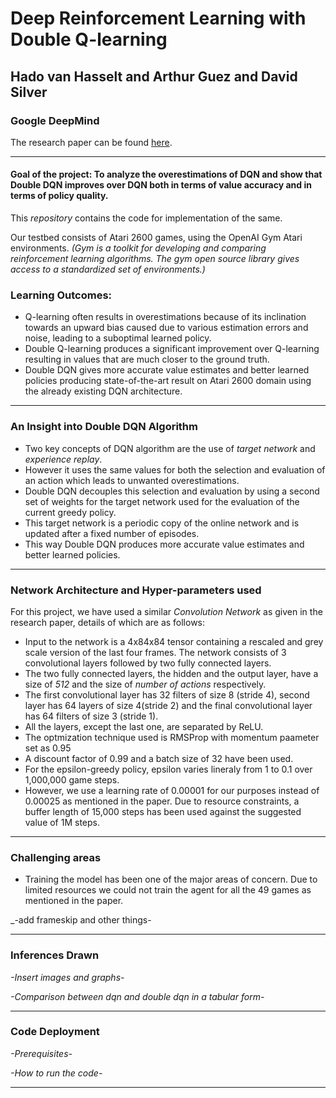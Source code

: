 # Deep Reinforcement Learning with Double Q-learning
## Hado van Hasselt and Arthur Guez and David Silver
### Google DeepMind
The research paper can be found [here](https://arxiv.org/pdf/1509.06461.pdf).
***
#### Goal of the project: To analyze the overestimations of DQN and show that Double DQN improves over DQN both in terms of value accuracy and in terms of policy quality.

This _repository_ contains the code for implementation of the same.

Our testbed consists of Atari 2600 games, using the OpenAI Gym Atari environments.
_(Gym is a toolkit for developing and comparing reinforcement learning algorithms. The gym open source library gives access to a standardized set of environments.)_

### Learning Outcomes: 
* Q-learning often results in overestimations because of its inclination towards an upward bias caused due to various estimation errors and noise, leading to a suboptimal learned policy.
* Double Q-learning produces a significant improvement over Q-learning resulting in values that are much closer to the ground truth.
* Double DQN gives more accurate value estimates and better learned policies producing state-of-the-art result on Atari 2600 domain using the already existing DQN architecture. 
***
### An Insight into Double DQN Algorithm
* Two key concepts of DQN algorithm are the use of _target network_ and _experience replay_. 
* However it uses the same values for both the selection and evaluation of an action which leads to unwanted overestimations. 
* Double DQN decouples this selection and evaluation by using a second set of weights for the target network used for the evaluation of the current greedy policy. 
* This target network is a periodic copy of the online network and is updated after a fixed number of episodes. 
* This way Double DQN produces more accurate value estimates and better learned policies.
***
### Network Architecture and Hyper-parameters used
For this project, we have used a similar _Convolution Network_ as given in the research paper, details of which are as follows:
* Input to the network is a 4x84x84 tensor containing a rescaled and grey scale version of the last four frames. The network consists of 3 convolutional layers followed by two fully connected layers.
* The two fully connected layers, the hidden and the output layer, have a size of _512_ and the size of _number of actions_ respectively.
* The first convolutional layer has 32 filters of size 8 (stride 4), second layer has 64 layers of size 4(stride 2) and the final convolutional layer has 64 filters of size 3 (stride 1).
* All the layers, except the last one, are separated by ReLU.
* The optmization technique used is RMSProp with momentum paameter set as 0.95
* A discount factor of 0.99 and a batch size of 32 have been used.
* For the epsilon-greedy policy, epsilon varies lineraly from 1 to 0.1 over 1,000,000 game steps.
* However, we use a learning rate of 0.00001 for our purposes instead of 0.00025 as mentioned in the paper. Due to resource constraints, a buffer length of 15,000 steps has been used against the suggested value of 1M steps. 

***
### Challenging areas
* Training the model has been one of the major areas of concern. Due to limited resources we could not train the agent for all the 49 games as mentioned in the paper.

_-add frameskip and other things-

***
### Inferences Drawn
_-Insert images and graphs-_

_-Comparison between dqn and double dqn in a tabular form-_
***
### Code Deployment
_-Prerequisites-_

_-How to run the code-_
***
